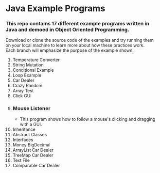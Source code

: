 # Java Example Programs

### This repo contains 17 different example programs written in Java and demoed in Object Oriented Programming.

Download or clone the source code of the examples and try running them on your local machine to learn more about how these practices work. <br/>
Each branch will emphasize the purpose of the example shown.

1. Temperature Converter
2. String Mutation
4. Conditional Example
5. Loop Example
7. Car Dealer
9. Crazy Random
11. Array Test
13. Click GUI
15. ### Mouse Listener
    - This program shows how to follow a mouse's clicking and dragging with a GUI.
17. Inheritance
18. Abstract Classes
19. Interfaces
20. Money BigDecimal
21. ArrayList Car Dealer
22. TreeMap Car Dealer
23. Text File
24. Comparable Car Dealer

